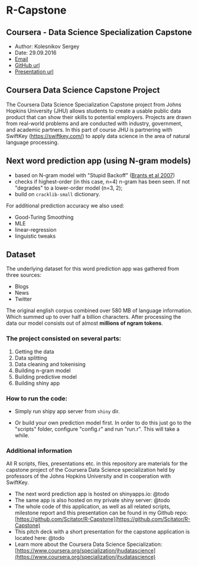 # R-Capstone
## Coursera - Data Science Specialization Capstone
* Author:  Kolesnikov Sergey
* Date: 29.09.2016  
* [Email](mailto:scitator@gmail.com)  
* [GitHub url](https://github.com/Scitator/R-Capstone)
* [Presentation url]()

## Coursera Data Science Capstone Project
The Coursera Data Science Specialization Capstone project from Johns Hopkins University (JHU) allows 
students to create a usable public data product that can show their skills to potential 
employers. Projects are drawn from real-world problems and are conducted with industry, government, 
and academic partners. In this part of course JHU is partnering with SwiftKey 
(https://swiftkey.com/) to apply data science in the area of natural language processing.

## Next word prediction app (using N-gram models)
- based on N-gram model with "Stupid Backoff" ([Brants et al 2007](http://www.cs.columbia.edu/~smaskey/CS6998-0412/supportmaterial/langmodel_mapreduce.pdf))
- checks if highest-order (in this case, n=4) n-gram has been seen. If not "degrades" to a lower-order model (n=3, 2);
- build on `cracklib-small` dictionary.

For additional prediction accuracy we also used:
- Good-Turing Smoothing
- MLE
- linear-regression
- linguistic tweaks

## Dataset
The underlying dataset for this word prediction app was gathered from three sources:

* Blogs
* News
* Twitter

The original english corpus combined over 580 MB of language information. Which summed up to over half a billion characters. After processing the data our model consists out of almost **millions of ngram tokens**.

### The project consisted on several parts:
  1. Getting the data
  2. Data splitting
  3. Data cleaning and tokenising
  4. Building n-gram model
  5. Building predictive model
  6. Building shiny app
  
### How to run the code:
- Simply run shipy app server from `shiny` dir.

- Or build your own prediction model first. In order to do this just go to the "scripts" folder, configure "config.r" and run "run.r". This will take a while.

### Additional information
All R scripts, files, presentations etc. in this repository are materials for the capstone project of the Coursera Data Science specialization held by professors of the Johns Hopkins University and in cooperation with SwiftKey.


- The next word prediction app is hosted on shinyapps.io: @todo
- The same app is also hosted on my private shiny server: @todo
- The whole code of this application, as well as all related scripts, milestone report and this presentation can be found in my Github repo: 
[https://github.com/Scitator/R-Capstone](https://github.com/Scitator/R-Capstone)
- This pitch deck with a short presentation for the capstone application is located here: @todo
- Learn more about the Coursera Data Science Specialization: [https://www.coursera.org/specialization/jhudatascience](https://www.coursera.org/specialization/jhudatascience)